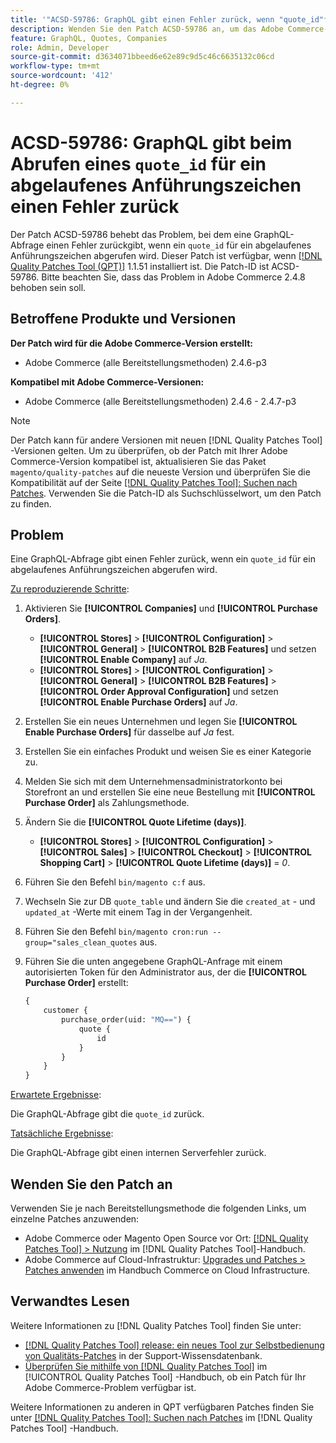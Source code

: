 ```yaml
---
title: '"ACSD-59786: GraphQL gibt einen Fehler zurück, wenn "quote_id"für ein abgelaufenes Anführungszeichen abgerufen wird."'
description: Wenden Sie den Patch ACSD-59786 an, um das Adobe Commerce-Problem zu beheben, bei dem eine GraphQL-Abfrage einen Fehler zurückgibt, wenn ein "Anführungszeichen_ID"für ein abgelaufenes Anführungszeichen abgerufen wird.
feature: GraphQL, Quotes, Companies
role: Admin, Developer
source-git-commit: d3634071bbeed6e62e89c9d5c46c6635132c06cd
workflow-type: tm+mt
source-wordcount: '412'
ht-degree: 0%

---
```


# ACSD-59786: GraphQL gibt beim Abrufen eines `quote_id` für ein abgelaufenes Anführungszeichen einen Fehler zurück

Der Patch ACSD-59786 behebt das Problem, bei dem eine GraphQL-Abfrage einen Fehler zurückgibt, wenn ein `quote_id` für ein abgelaufenes Anführungszeichen abgerufen wird. Dieser Patch ist verfügbar, wenn [[!DNL Quality Patches Tool (QPT)]](https://experienceleague.adobe.com/en/docs/commerce-knowledge-base/kb/announcements/commerce-announcements/magento-quality-patches-released-new-tool-to-self-serve-quality-patches) 1.1.51 installiert ist. Die Patch-ID ist ACSD-59786. Bitte beachten Sie, dass das Problem in Adobe Commerce 2.4.8 behoben sein soll.

## Betroffene Produkte und Versionen

**Der Patch wird für die Adobe Commerce-Version erstellt:**

* Adobe Commerce (alle Bereitstellungsmethoden) 2.4.6-p3

**Kompatibel mit Adobe Commerce-Versionen:**

* Adobe Commerce (alle Bereitstellungsmethoden) 2.4.6 - 2.4.7-p3

>[!NOTE]
>
>Der Patch kann für andere Versionen mit neuen [!DNL Quality Patches Tool] -Versionen gelten. Um zu überprüfen, ob der Patch mit Ihrer Adobe Commerce-Version kompatibel ist, aktualisieren Sie das Paket `magento/quality-patches` auf die neueste Version und überprüfen Sie die Kompatibilität auf der Seite [[!DNL Quality Patches Tool]: Suchen nach Patches](https://experienceleague.adobe.com/tools/commerce-quality-patches/index.html). Verwenden Sie die Patch-ID als Suchschlüsselwort, um den Patch zu finden.

## Problem

Eine GraphQL-Abfrage gibt einen Fehler zurück, wenn ein `quote_id` für ein abgelaufenes Anführungszeichen abgerufen wird.

<u>Zu reproduzierende Schritte</u>:

1. Aktivieren Sie **[!UICONTROL Companies]** und **[!UICONTROL Purchase Orders]**.
   * **[!UICONTROL Stores]** > **[!UICONTROL Configuration]** > **[!UICONTROL General]** > **[!UICONTROL B2B Features]** und setzen **[!UICONTROL Enable Company]** auf *Ja*.
   * **[!UICONTROL Stores]** > **[!UICONTROL Configuration]** > **[!UICONTROL General]** > **[!UICONTROL B2B Features]** > **[!UICONTROL Order Approval Configuration]** und setzen **[!UICONTROL Enable Purchase Orders]** auf *Ja*.
1. Erstellen Sie ein neues Unternehmen und legen Sie **[!UICONTROL Enable Purchase Orders]** für dasselbe auf *Ja* fest.
1. Erstellen Sie ein einfaches Produkt und weisen Sie es einer Kategorie zu.
1. Melden Sie sich mit dem Unternehmensadministratorkonto bei Storefront an und erstellen Sie eine neue Bestellung mit **[!UICONTROL Purchase Order]** als Zahlungsmethode.
1. Ändern Sie die **[!UICONTROL Quote Lifetime (days)]**.
   * **[!UICONTROL Stores]** > **[!UICONTROL Configuration]** > **[!UICONTROL Sales]** > **[!UICONTROL Checkout]** > **[!UICONTROL Shopping Cart]** > **[!UICONTROL Quote Lifetime (days)]** = *0*.
1. Führen Sie den Befehl `bin/magento c:f` aus.
1. Wechseln Sie zur DB `quote_table` und ändern Sie die `created_at` - und `updated_at` -Werte mit einem Tag in der Vergangenheit.
1. Führen Sie den Befehl `bin/magento cron:run --group="sales_clean_quotes` aus.
1. Führen Sie die unten angegebene GraphQL-Anfrage mit einem autorisierten Token für den Administrator aus, der die **[!UICONTROL Purchase Order]** erstellt:

   ```GraphQL
   {
       customer {
           purchase_order(uid: "MQ==") {
               quote {
                   id
               }
           }
       }
   } 
   ```

<u>Erwartete Ergebnisse</u>:

Die GraphQL-Abfrage gibt die `quote_id` zurück.

<u>Tatsächliche Ergebnisse</u>:

Die GraphQL-Abfrage gibt einen internen Serverfehler zurück.

## Wenden Sie den Patch an

Verwenden Sie je nach Bereitstellungsmethode die folgenden Links, um einzelne Patches anzuwenden:

* Adobe Commerce oder Magento Open Source vor Ort: [[!DNL Quality Patches Tool] > Nutzung](/help/tools/quality-patches-tool/usage.md) im [!DNL Quality Patches Tool]-Handbuch.
* Adobe Commerce auf Cloud-Infrastruktur: [Upgrades und Patches > Patches anwenden](https://experienceleague.adobe.com/docs/commerce-cloud-service/user-guide/develop/upgrade/apply-patches.html) im Handbuch Commerce on Cloud Infrastructure.

## Verwandtes Lesen

Weitere Informationen zu [!DNL Quality Patches Tool] finden Sie unter:

* [[!DNL Quality Patches Tool] release: ein neues Tool zur Selbstbedienung von Qualitäts-Patches](https://experienceleague.adobe.com/en/docs/commerce-knowledge-base/kb/announcements/commerce-announcements/magento-quality-patches-released-new-tool-to-self-serve-quality-patches) in der Support-Wissensdatenbank.
* [Überprüfen Sie mithilfe von  [!DNL Quality Patches Tool]](/help/tools/quality-patches-tool/patches-available-in-qpt/check-patch-for-magento-issue-with-magento-quality-patches.md) im [!UICONTROL Quality Patches Tool] -Handbuch, ob ein Patch für Ihr Adobe Commerce-Problem verfügbar ist.

Weitere Informationen zu anderen in QPT verfügbaren Patches finden Sie unter [[!DNL Quality Patches Tool]: Suchen nach Patches](https://experienceleague.adobe.com/tools/commerce-quality-patches/index.html) im [!DNL Quality Patches Tool] -Handbuch.
